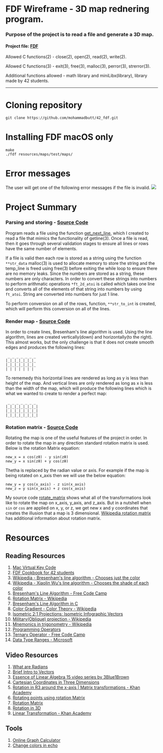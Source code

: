 # FDF Wireframe - 3D map rednering program.
### Purpose of the project is to read a file and generate a 3D map.

#### Project file: [FDF](https://github.com/mohammadbutt/42_fdf/blob/master/Media/doc.fdf.en.pdf)

Allowed C functions(2) - close(2), open(2), read(2), write(2).

Allowed C functions(3) - exit(3), free(3), malloc(3), perror(3), strerror(3).

Additional functions allowed - math library and miniLibx(library), library made by 42 students.

---
# Cloning repository
```
git clone https://github.com/mohammadbutt/42_fdf.git
```

# Installing FDF macOS only
```
make
./fdf resources/maps/test/maps/
```

# Error messages

The user will get one of the following error messages if the file is invalid.
<img src= "https://github.com/mohammadbutt/42_fdf/blob/master/Media/invalid_messages.png">

# Project Summary
### Parsing and storing - [Source Code](https://github.com/mohammadbutt/42_fdf/blob/master/srcs/parse_and_store.c)
Program reads a file using the function [get_next_line](https://github.com/mohammadbutt/42_get_next_line), which I created to read a file that mimics the functionality of getline(3). Once a file is read, then it goes through several validation stages to ensure all lines or rows have the same number of elements.

If a file is valid then each row is stored as a string using the function `**str_data` malloc(3) is used to allocate memory to store the string and the temp_line is freed using free(3) before exiting the while loop to ensure there are no memory leaks. Since the numbers are stored as a string, these numbers are only characters. In order to convert these strings into numbers to perform arithmatic operations `*ft_2d_atoi` is called which takes one line and converts all of the elements of that string into numbers by using `ft_atoi`. String are converted into numbers for just 1 line.

To perform conversion on all of the rows, function, `**str_to_int` is created, which will perform this conversion on all of the lines.

### Render map - [Source Code](https://github.com/mohammadbutt/42_fdf/blob/master/srcs/render_map.c)
In order to create lines, Bresenham's line algorithm is used. Using the line algorithm, lines are created vertically(down) and horizontally(to the right). This almost works, but the only challenge is that it does not create smooth edges and produces the following lines:

```
 _ _ _ _ _ _ _
|_|_|_|_|_|_|_
|_|_|_|_|_|_|_
| | | | | | |
```
To rememedy this horizontal lines are rendered as long as y is less than height of the map. And vertical lines are only rendered as long as x is less than the width of the map, which will produce the following lines which is what we wanted to create to render a perfect map:

``` 
 _ _ _ _ _ _ _
|_|_|_|_|_|_|_|
|_|_|_|_|_|_|_|
|_|_|_|_|_|_|_|
```

### Rotation matrix - [Source Code](https://github.com/mohammadbutt/42_fdf/blob/master/srcs/rotate_matrix2.c)
Rotating the map is one of the useful features of the project in order. In order to rotate the map in any direction standard rotation matrix is used. Below is the rotation Matrix equation:
```
new_x = x cos(zθ) - y sin(zθ)
new_y = x sin(zθ) + y cos(zθ)
```
Thetha is replaced by the radian value or axis. For example if the map is being rotated on x_axis then we will use the below equation:

```
new_y = y cos(x_axis) - z sin(x_axis)
new_z = y sin(x_axis) + z cos(x_axis)
```
My source code [rotate_matrix](https://github.com/mohammadbutt/42_fdf/blob/master/srcs/rotate_matrix2.c) shows what all of the transformations look like to rotate the map on x_axis, y_axis, and z_axis. But in a nutshell when `sin` or `cos` are applied on x, y, or z, we get new x and y coordinates that creates the illusion that a map is 3 dimensional. [Wikipedia rotation matrix](https://en.wikipedia.org/wiki/Rotation_matrix) has additional information about rotation matrix.

# Resources
## Reading Resources
1. [Mac Virtual Key Code](https://stackoverflow.com/questions/3202629/where-can-i-find-a-list-of-mac-virtual-key-codes)
2. [FDF Cookbook for 42 students](https://forum.intra.42.fr/topics/19254/messages?page=1#93530)
3. [Wikipedia - Bresenham's line algorithm - Chooses just the color](https://en.wikipedia.org/wiki/Bresenham%27s_line_algorithm)
4. [Wikipedia - Xiaolin Wu's line algorithm - Chooses the shade of each color](https://en.wikipedia.org/wiki/Xiaolin_Wu%27s_line_algorithm)
5. [Bresenham's Line Algorithm - Free Code Camp](https://www.freecodecamp.org/news/how-to-code-your-first-algorithm-draw-a-line-ca121f9a1395/)
6. [Rotation Matrix - Wikipedia](https://en.wikipedia.org/wiki/Rotation_matrix)
6. [Bresenham's Line Algorithm in C](https://www.thecrazyprogrammer.com/2017/01/bresenhams-line-drawing-algorithm-c-c.html)
7. [Color Gradient - Color Theory - Wikipedia](https://en.wikibooks.org/wiki/Color_Theory/Color_gradient)
7. [Isometric 2:1 Projections: Isometric Infographic Vectors](http://vectips.com/tutorials/isometric-infographic-vectors/)
8. [Military(Oblique) projection - Wikipedia](https://en.wikipedia.org/wiki/Oblique_projection)
9. [Mnemonics in trigonometry - Wikipedia](https://en.wikipedia.org/wiki/Mnemonics_in_trigonometry)
9. [Programming Operators](https://www.programiz.com/c-programming/c-operators)
10. [Ternary Operator - Free Code Camp](https://guide.freecodecamp.org/c/ternary-operator/)
11. [Data Type Ranges - Microsoft](https://docs.microsoft.com/en-us/cpp/cpp/data-type-ranges?view=vs-2019)

## Video Resources
1. [What are Radians](https://www.youtube.com/watch?v=cgPYLJ-s5II)
2. [Brief Intro to Vectors](https://www.youtube.com/watch?v=1G5E_x0MgLc)
3. [Essence of Linear Algebra 15 video series by 3Blue1Brown](https://www.youtube.com/playlist?list=PLZHQObOWTQDPD3MizzM2xVFitgF8hE_ab)
4. [Cartesian Coordinates in Three Dimensions](https://www.youtube.com/watch?v=VA5AmjhTA3A)
5. [Rotation in R3 around the x-axis | Matrix transformations - Khan Academy](https://www.youtube.com/watch?v=gkyuLPzfDV0)
6. [Rotating points using rotation Matrix](https://www.youtube.com/watch?v=OYuoPTRVzxY)
7. [Rotation Matrix](https://www.youtube.com/watch?v=Ta8cKqltPfU)
8. [Rotation in 3D](https://www.youtube.com/watch?v=wg9bI8-Qx2Q)
9. [Linear Transformation - Khan Academy](https://www.khanacademy.org/math/linear-algebra/matrix-transformations/lin-trans-examples/v/linear-transformation-examples-rotations-in-r2)

## Tools
1. [Online Graph Calculator](https://www.desmos.com/calculator)
2. [Change colors in echo](https://stackoverflow.com/questions/5947742/how-to-change-the-output-color-of-echo-in-linux)
